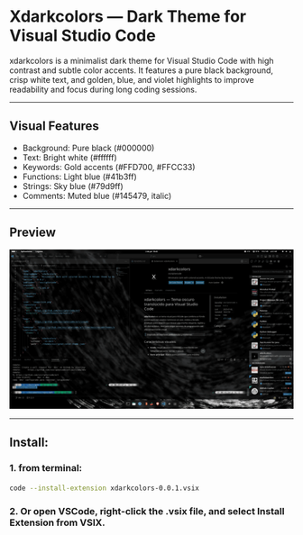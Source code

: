 # Xdarkcolors — Dark Theme for Visual Studio Code

xdarkcolors is a minimalist dark theme for Visual Studio Code with high contrast and subtle color accents. It features a pure black background, crisp white text, and golden, blue, and violet highlights to improve readability and focus during long coding sessions.

---

## Visual Features
* Background: Pure black (#000000)
* Text: Bright white (#ffffff)
* Keywords: Gold accents (#FFD700, #FFCC33)
* Functions: Light blue (#41b3ff)
* Strings: Sky blue (#79d9ff)
* Comments: Muted blue (#145479, italic)

---

## Preview

![Preview del tema](./screenshots/preview.png)

---

## Install:

### 1. from terminal:

```bash
code --install-extension xdarkcolors-0.0.1.vsix
```

### 2. Or open VSCode, right-click the .vsix file, and select Install Extension from VSIX.
